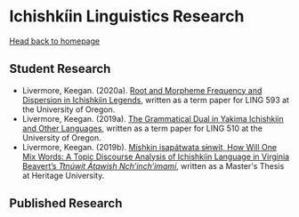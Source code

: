 # Ichishkíin Linguistics Research
[Head back to homepage](https://kelivermore.github.io/ichishkiin-journal/)

## Student Research
- Livermore, Keegan. (2020a). [Root and Morpheme Frequency and Dispersion in Ichishkíin Legends](https://github.com/kelivermore/ichishkiin-journal/blob/main/docs/linguistics/Livermore-2020_Morpheme-Frequency-Dispersion-Legends.pdf), written as a term paper for LING 593 at the University of Oregon. 
- Livermore, Keegan. (2019a). [The Grammatical Dual in Yakima Ichishkiin and Other Languages](https://github.com/kelivermore/ichishkiin-journal/blob/main/docs/linguistics/Livermore-2019_Grammatical-Dual.pdf), written as a term paper for LING 510 at the University of Oregon.
- Livermore, Keegan. (2019b). [Míshkin isapátwata sɨ́nwit, How Will One Mix Words: A Topic Discourse Analysis of Ichishkíin Language in Virginia Beavert’s _Ttnúwit Átawish Nch’inch’imamí_](https://github.com/kelivermore/ichishkiin-journal/blob/main/docs/linguistics/Livermore-2019_Topic%20Discourse%20of%20Ichishkiin%20in%20Ttnu%CC%81wit%20A%CC%81tawish%20Nch%E2%80%99inch%E2%80%99imami%CC%81.pdf), written as a Master's Thesis at Heritage University.

## Published Research

